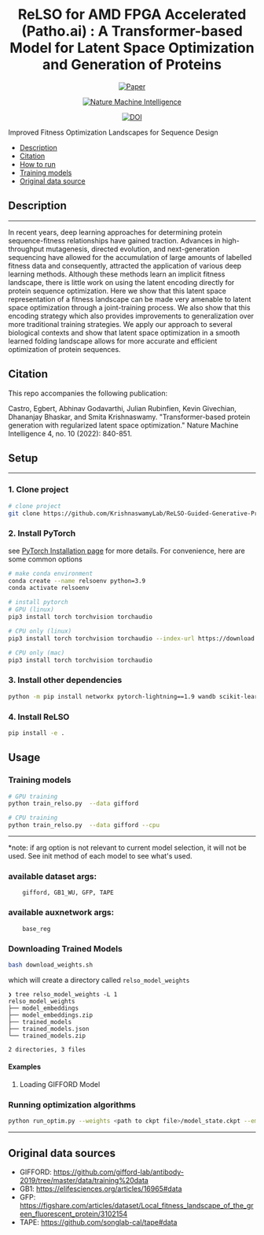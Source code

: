 
<div align="center">    
 
# ReLSO for AMD FPGA Accelerated (Patho.ai) : A Transformer-based Model for Latent Space Optimization and Generation of Proteins
<!-- 
[![Paper](http://img.shields.io/badge/paper-arxiv.2006.06885.svg)](https://arxiv.org/abs/2201.09948)
-->

[![Paper](https://img.shields.io/badge/arxiv-2006.06885-B31B1B.svg)](https://arxiv.org/abs/2201.09948)

[![Nature Machine Intelligence](https://img.shields.io/badge/Nature%20Machine%20Intelligence-2022-<COLOR>.svg)](https://www.nature.com/articles/s42256-022-00532-1)

[![DOI](https://zenodo.org/badge/436740631.svg)](https://zenodo.org/badge/latestdoi/436740631)
  
</div>

Improved Fitness Optimization Landscapes
for Sequence Design
- [Description](#Description)
- [Citation](#citation)
- [How to run   ](#how-to-run)
- [Training models](training-models)
- [Original data source](#Original-data-sources)



## Description
---
In recent years, deep learning approaches for determining protein sequence-fitness
relationships have gained traction. Advances in high-throughput mutagenesis,
directed evolution, and next-generation sequencing have allowed for the accumulation of large amounts of labelled fitness data and consequently, attracted the
application of various deep learning methods. Although these methods learn an
implicit fitness landscape, there is little work on using the latent encoding directly
for protein sequence optimization. Here we show that this latent space representation of a fitness landscape can be made very amenable to latent space optimization
through a joint-training process. We also show that this encoding strategy which
also provides improvements to generalization over more traditional training strategies. We apply our approach to several biological contexts and show that latent
space optimization in a smooth learned folding landscape allows for more accurate
and efficient optimization of protein sequences.

## Citation

This repo accompanies the following publication:

Castro, Egbert, Abhinav Godavarthi, Julian Rubinfien, Kevin Givechian, Dhananjay Bhaskar, and Smita Krishnaswamy. "Transformer-based protein generation with regularized latent space optimization." Nature Machine Intelligence 4, no. 10 (2022): 840-851.



## Setup
---

### 1. Clone project
```bash
# clone project   
git clone https://github.com/KrishnaswamyLab/ReLSO-Guided-Generative-Protein-Design-using-Regularized-Transformers.git
```

### 2. Install PyTorch

see [PyTorch Installation page](https://pytorch.org/get-started/locally/) for more details. For convenience, here are some common options

```bash
# make conda environment
conda create --name relsoenv python=3.9
conda activate relsoenv

# install pytorch
# GPU (linux)
pip3 install torch torchvision torchaudio

# CPU only (linux)
pip3 install torch torchvision torchaudio --index-url https://download.pytorch.org/whl/cpu

# CPU only (mac)
pip3 install torch torchvision torchaudio
```

### 3. Install other dependencies
```bash
python -m pip install networkx pytorch-lightning==1.9 wandb scikit-learn pandas matplotlib gdown phate
```   

### 4. Install ReLSO

```bash  
pip install -e .   
```   




## Usage

### Training models
 
 ```bash
# GPU training
python train_relso.py  --data gifford

# CPU training
python train_relso.py  --data gifford --cpu
```


---
*note: if arg option is not relevant to current model selection, it will not be used. See init method of each model to see what's used.

### available dataset args:

        gifford, GB1_WU, GFP, TAPE

### available auxnetwork args:

        base_reg


### Downloading Trained Models

 ```bash
bash download_weights.sh
```

which will create a directory called `relso_model_weights`

```
❯ tree relso_model_weights -L 1
relso_model_weights
├── model_embeddings
├── model_embeddings.zip
├── trained_models
├── trained_models.json
└── trained_models.zip

2 directories, 3 files
```



#### Examples
1. Loading GIFFORD Model


### Running optimization algorithms 
 
 ```bash
python run_optim.py --weights <path to ckpt file>/model_state.ckpt --embeddings  <path to embeddings file>train_embeddings.npy --dataset gifford
```
---



## Original data sources

- GIFFORD: https://github.com/gifford-lab/antibody-2019/tree/master/data/training%20data
- GB1: https://elifesciences.org/articles/16965#data
- GFP: https://figshare.com/articles/dataset/Local_fitness_landscape_of_the_green_fluorescent_protein/3102154
- TAPE: https://github.com/songlab-cal/tape#data

